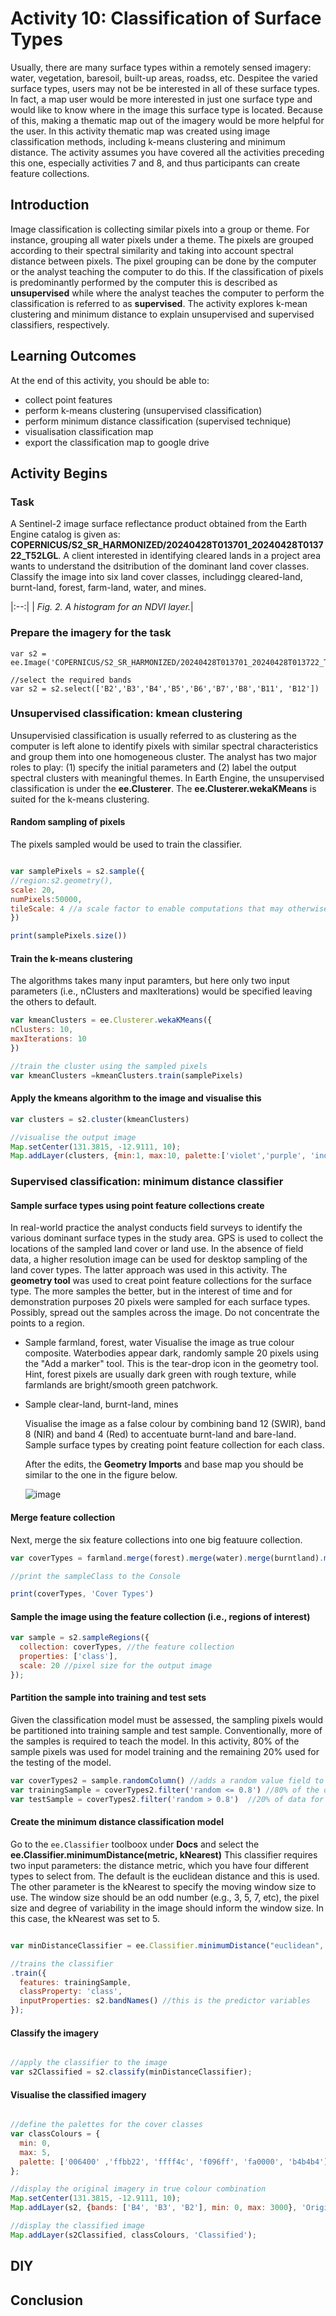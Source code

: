 # Activity 10: Classification of Surface Types

Usually, there are many surface types within a remotely sensed imagery: water, vegetation, baresoil, built-up areas, roadss, etc. Despitee the varied surface types, users may not be be interested in all of these surface types. In fact, a map user would be more interested in just one surface type and would like to know where in the image this surface type is located. Because of this, making a thematic map out of the imagery would be more helpful for the user. In this activity thematic map was created using image classification methods, including k-means clustering and minimum distance. The activity assumes you have covered all the activities preceding this one, especially activities 7 and 8, and thus participants can create feature collections.

## Introduction
Image classification is collecting similar pixels into a group or theme. For instance, grouping all water pixels under a theme. The pixels are grouped according to their spectral similarity and taking into account spectral distance between pixels. The pixel grouping can be done by the computer or the analyst teaching the computer to do this. If the classification of pixels is predominantly performed by the computer this is described as **unsupervised** while where the analyst teaches the computer to perform the classification is referred to as **supervised**. The activity explores k-mean clustering and minimum distance to explain unsupervised and supervised classifiers, respectively.


## Learning Outcomes

At the end of this activity, you should be able to: <br>

- collect point features
- perform k-means clustering (unsupervised classification)
- perform minimum distance classification (supervised technique)
- visualisation classification map
- export the classification map to google drive




## Activity Begins

### Task

A Sentinel-2 image surface reflectance product obtained from the Earth Engine catalog is given as: **COPERNICUS/S2_SR_HARMONIZED/20240428T013701_20240428T013722_T52LGL**. A client interested in identifying cleared lands in a project area wants to understand the dsitribution of the dominant land cover classes. Classify the image into six land cover classes, includingg cleared-land, burnt-land, forest, farm-land, water, and mines. 

|:--:|
| *Fig. 2. A histogram for an NDVI layer.*|

### Prepare the imagery for the task

```
var s2 = ee.Image('COPERNICUS/S2_SR_HARMONIZED/20240428T013701_20240428T013722_T52LGL')

//select the required bands
var s2 = s2.select(['B2','B3','B4','B5','B6','B7','B8','B11', 'B12'])

```
### Unsupervised classification: kmean clustering

Unsupervisied classification is usually referred to as clustering as the computer is left alone to identify pixels with similar spectral characteristics and group them into one homogeneous cluster.  The analyst has two major roles to play: (1) specify the initial parameters and (2) label the output spectral clusters with meaningful themes. In Earth Engine, the unsupervised classification is under the **ee.Clusterer**. The **ee.Clusterer.wekaKMeans** is suited for the k-means clustering.

#### Random sampling of pixels

The pixels sampled would be used to train the classifier.


```JavaScript

var samplePixels = s2.sample({
//region:s2.geometry(),
scale: 20,
numPixels:50000,
tileScale: 4 //a scale factor to enable computations that may otherwise run out of memory
})

print(samplePixels.size())
```

#### Train the k-means clustering

The algorithms takes many input paramters, but here only two input parameters (i.e., nClusters and maxIterations) would be specified leaving the others to default.

```JavaScript
var kmeanClusters = ee.Clusterer.wekaKMeans({
nClusters: 10,
maxIterations: 10
})

//train the cluster using the sampled pixels
var kmeanClusters =kmeanClusters.train(samplePixels)
```

#### Apply the kmeans algorithm to the image and visualise this

```JavaScript
var clusters = s2.cluster(kmeanClusters)

//visualise the output image
Map.setCenter(131.3815, -12.9111, 10);
Map.addLayer(clusters, {min:1, max:10, palette:['violet','purple', 'indigo', 'blue', 'cyan', ' green', 'yellow', 'orange', 'magenta', 'red']})
```

### Supervised classification: minimum distance classifier

#### Sample surface types using point feature collections create

   In real-world practice the analyst conducts field surveys to identify the various dominant surface types in the study area. GPS is used to collect the locations of the sampled land cover or land use. In the absence of field data, a higher resolution image can be used for desktop sampling of the land cover types. The latter approach was used in this activity. The **geometry tool** was used to creat point feature collections for the surface type. The more samples the better, but in the interest of time and for demonstration purposes 20 pixels were sampled for each surface types. Possibly, spread out the samples across the image. Do not concentrate the points to a region. 

   - Sample farmland, forest, water
     Visualise the image as true  colour composite. Waterbodies appear dark, randomly sample 20 pixels using the "Add a marker" tool. This is the tear-drop icon in the geometry tool. Hint, forest pixels are usually dark green with rough texture, while farmlands are bright/smooth green patchwork.

     
   - Sample clear-land, burnt-land, mines

     Visualise the image as a false colour by combining band 12 (SWIR), band 8 (NIR) and band 4 (Red) to accentuate burnt-land and bare-land. Sample surface types by creating point feature collection for each class. 

     After the edits, the **Geometry Imports** and base map you should be similar to the one in the figure below.


     ![image](https://github.com/user-attachments/assets/62d3f3a4-d0d1-4731-ae93-308f91bea2c6)

     
#### Merge feature collection

Next, merge the six feature collections into one big featuure collection.

```JavaScript
var coverTypes = farmland.merge(forest).merge(water).merge(burntland).merge(clearland).merge(mines)

//print the sampleClass to the Console

print(coverTypes, 'Cover Types')

```

#### Sample the image using the feature collection (i.e., regions of interest)


```JavaScript
var sample = s2.sampleRegions({
  collection: coverTypes, //the feature collection
  properties: ['class'],
  scale: 20 //pixel size for the output image
});
```


#### Partition the sample into training and test sets

Given the classification model must be assessed, the sampling pixels would be partitioned into training sample and test sample. Conventionally, more of the samples is required to teach the model. In this activity, 80% of the sample pixels was used for model training and the remaining 20% used for the testing of the model.

```JavaScript
var coverTypes2 = sample.randomColumn() //adds a random value field to the sample and is used for the partitioning 
var trainingSample = coverTypes2.filter('random <= 0.8') //80% of the data for model training
var testSample = coverTypes2.filter('random > 0.8')  //20% of data for model testing
```


#### Create the minimum distance classification model

Go to the `ee.Classifier` toolboox under **Docs** and select the **ee.Classifier.minimumDistance(metric, kNearest)**
This classifier requires two input parameters: the distance metric, which you have four different types to select from. The default is the euclidean distance and this is used. The other parameter is the kNearest to specify the moving window size to use. The window size should be an odd number (e.g., 3, 5, 7, etc), the pixel size and degree of variability in the image should inform the window size. In this case, the kNearest was set to 5.


```JavaScript

var minDistanceClassifier = ee.Classifier.minimumDistance("euclidean", 5) //sets up the classifier

//trains the classifier 
.train({
  features: trainingSample,
  classProperty: 'class',
  inputProperties: s2.bandNames() //this is the predictor variables
});

```


#### Classify the imagery

```JavaScript

//apply the classifier to the image
var s2Classified = s2.classify(minDistanceClassifier);
```

#### Visualise the classified imagery

```JavaScript

//define the palettes for the cover classes
var classColours = {
  min: 0,
  max: 5,
  palette: ['006400' ,'ffbb22', 'ffff4c', 'f096ff', 'fa0000', 'b4b4b4']
};

//display the original imagery in true colour combination
Map.setCenter(131.3815, -12.9111, 10);
Map.addLayer(s2, {bands: ['B4', 'B3', 'B2'], min: 0, max: 3000}, 'Original S2 imagery');

//display the classified image
Map.addLayer(s2Classified, classColours, 'Classified');

```



## DIY




## Conclusion
